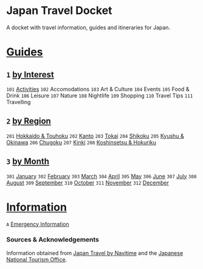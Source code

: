 # Japan Travel Docket
A docket with travel information, guides and itineraries for Japan.

# [Guides](https://www.japantravel.navitime.com/en)
## `1` [by Interest](guides/by%20interest)
`101` [Activities](guides/by%20interest/activities)
`102` Accomodations
`103` Art & Culture
`104` Events
`105` Food & Drink
`106` Leisure
`107` Nature
`108` Nightlife
`109` Shopping
`110` Travel Tips
`111` Travelling

## `2` [by Region](guides/by%20region)
`201` [Hokkaido & Touhoku](guides/by%20region/hokkaido%20and%20touhoku)
`202` [Kanto](guides/by%20region/kanto)
`203` [Tokai](guides/by%20region/tokai)
`204` [Shikoku](guides/by%20region/shikoku)
`205` [Kyushu & Okinawa](guides/kyushu%20and%20okinawa)
`206` [Chugoku](guides/by%20region/chugoku)
`207` [Kinki](guides/by%20region/kinki)
`208` [Koshinsetsu & Hokuriku](guides/by%20region/koshinsetsu%20and%20hokuriku)

## `3` [by Month](guides/by%20month)
`301` [January](guides/by%20month/january)
`302` [February](guides/by%20month/february)
`303` [March](guides/by%20month/march)
`304` [April](guides/by%20month/april)
`305` [May](guides/by%20month/may)
`306` [June](guides/by%20month/june)
`307` [July](guides/by%20month/july)
`308` [August](guides/by%20month/august)
`309` [September](guides/by%20month/september)
`310` [October](guides/by%20month/october)
`311` [November](guides/by%20month/november)
`312` [December](guides/by%20month/december)

# [Information](information)
`A` [Emergency Information](information/emergency-information.md)

### Sources & Acknowledgements
Information obtained from [Japan Travel by Navitime](https://japantravel.navitime.com/) and the [Japanese National Tourism Office](https://www.japan.travel/en).
